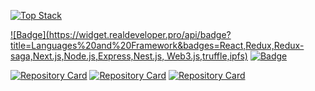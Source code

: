 [![Top Stack](https://widget.realdeveloper.pro/api/top?stack=JavaScript,Typescript,Solidity)](https://github.com/hb707)

[![Badge](https://widget.realdeveloper.pro/api/badge?title=Languages%20and%20Framework&badges=React,Redux,Redux-saga,Next.js,Node.js,Express,Nest.js, Web3.js,truffle,ipfs)](https://github.com/hb707)
[![Badge](https://widget.realdeveloper.pro/api/badge?title=Database%20and%20DevOps&badges=MySQL,MongoDB,Mongoose,AWS%20EC2,Nginx,AWS%20Route%2053,Git,GitHub,Notion,Slack)](https://github.com/hb707)

[![Repository Card](https://widget.realdeveloper.pro/api/card?user=hb707&repo=Nodejs_team_project2&locale=en)](https://github.com/bitkunst/Nodejs_team_project2)
[![Repository Card](https://widget.realdeveloper.pro/api/card?user=hb707&repo=Dodol-app&locale=en)](https://github.com/hb707/Dodol-app)
[![Repository Card](https://widget.realdeveloper.pro/api/card?user=hb707&repo=TEAM2-NFTube-FE&locale=en)](https://github.com/acentmeta/TEAM2-NFTube-FE)

